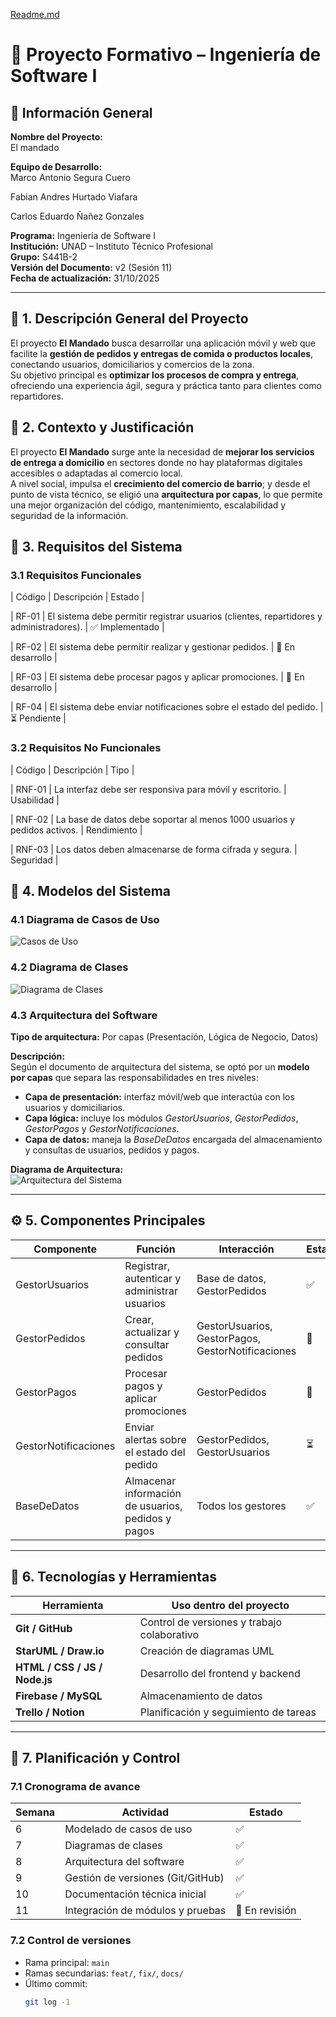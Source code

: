 [Readme.md](https://github.com/user-attachments/files/23221157/Readme.md)
# 🧩 Proyecto Formativo – Ingeniería de Software I

## 📌 Información General
**Nombre del Proyecto:**  
El mandado

**Equipo de Desarrollo:**  
Marco Antonio Segura Cuero

Fabian Andres Hurtado Viafara

Carlos Eduardo Ñañez Gonzales

**Programa:** Ingeniería de Software I  
**Institución:** UNAD – Instituto Técnico Profesional  
**Grupo:** S441B-2  
**Versión del Documento:** v2 (Sesión 11)  
**Fecha de actualización:**  31/10/2025

---

## 🎯 1. Descripción General del Proyecto

El proyecto **El Mandado** busca desarrollar una aplicación móvil y web que facilite la **gestión de pedidos y entregas de comida o productos locales**, conectando usuarios, domiciliarios y comercios de la zona.  
Su objetivo principal es **optimizar los procesos de compra y entrega**, ofreciendo una experiencia ágil, segura y práctica tanto para clientes como repartidores.

## 🧠 2. Contexto y Justificación

El proyecto **El Mandado** surge ante la necesidad de **mejorar los servicios de entrega a domicilio** en sectores donde no hay plataformas digitales accesibles o adaptadas al comercio local.  
A nivel social, impulsa el **crecimiento del comercio de barrio**; y desde el punto de vista técnico, se eligió una **arquitectura por capas**, lo que permite una mejor organización del código, mantenimiento, escalabilidad y seguridad de la información.

## 🧩 3. Requisitos del Sistema

### 3.1 Requisitos Funcionales
| Código | Descripción | Estado |

| RF-01 | El sistema debe permitir registrar usuarios (clientes, repartidores y administradores). | ✅ Implementado |

| RF-02 | El sistema debe permitir realizar y gestionar pedidos. | 🔄 En desarrollo |

| RF-03 | El sistema debe procesar pagos y aplicar promociones. | 🔄 En desarrollo |

| RF-04 | El sistema debe enviar notificaciones sobre el estado del pedido. | ⏳ Pendiente |



### 3.2 Requisitos No Funcionales
| Código | Descripción | Tipo |

| RNF-01 | La interfaz debe ser responsiva para móvil y escritorio. | Usabilidad |

| RNF-02 | La base de datos debe soportar al menos 1000 usuarios y pedidos activos. | Rendimiento |

| RNF-03 | Los datos deben almacenarse de forma cifrada y segura. | Seguridad |


## 🧭 4. Modelos del Sistema

### 4.1 Diagrama de Casos de Uso
![Casos de Uso](./docs/diagramas/casos_de_uso.png)

### 4.2 Diagrama de Clases
![Diagrama de Clases](./docs/diagramas/diagrama_clases.png)

### 4.3 Arquitectura del Software
**Tipo de arquitectura:** Por capas (Presentación, Lógica de Negocio, Datos)

**Descripción:**  
Según el documento de arquitectura del sistema, se optó por un **modelo por capas** que separa las responsabilidades en tres niveles:  
- **Capa de presentación:** interfaz móvil/web que interactúa con los usuarios y domiciliarios.  
- **Capa lógica:** incluye los módulos *GestorUsuarios*, *GestorPedidos*, *GestorPagos* y *GestorNotificaciones*.  
- **Capa de datos:** maneja la *BaseDeDatos* encargada del almacenamiento y consultas de usuarios, pedidos y pagos.

**Diagrama de Arquitectura:**  
![Arquitectura del Sistema](./docs/diagramas/arquitectura.png)

---

## ⚙️ 5. Componentes Principales
| Componente | Función | Interacción | Estado |
|-------------|----------|-------------|--------|
| GestorUsuarios | Registrar, autenticar y administrar usuarios | Base de datos, GestorPedidos | ✅ |
| GestorPedidos | Crear, actualizar y consultar pedidos | GestorUsuarios, GestorPagos, GestorNotificaciones | 🔄 |
| GestorPagos | Procesar pagos y aplicar promociones | GestorPedidos | 🔄 |
| GestorNotificaciones | Enviar alertas sobre el estado del pedido | GestorPedidos, GestorUsuarios | ⏳ |
| BaseDeDatos | Almacenar información de usuarios, pedidos y pagos | Todos los gestores | ✅ |

---

## 🧰 6. Tecnologías y Herramientas
| Herramienta | Uso dentro del proyecto |
|--------------|------------------------|
| **Git / GitHub** | Control de versiones y trabajo colaborativo |
| **StarUML / Draw.io** | Creación de diagramas UML |
| **HTML / CSS / JS / Node.js** | Desarrollo del frontend y backend |
| **Firebase / MySQL** | Almacenamiento de datos |
| **Trello / Notion** | Planificación y seguimiento de tareas |

---

## 📅 7. Planificación y Control
### 7.1 Cronograma de avance
| Semana | Actividad | Estado |
|---------|------------|--------|
| 6 | Modelado de casos de uso | ✅ |
| 7 | Diagramas de clases | ✅ |
| 8 | Arquitectura del software | ✅ |
| 9 | Gestión de versiones (Git/GitHub) | ✅ |
| 10 | Documentación técnica inicial | ✅ |
| 11 | Integración de módulos y pruebas | 🔄 En revisión |

### 7.2 Control de versiones
- Rama principal: `main`  
- Ramas secundarias: `feat/`, `fix/`, `docs/`  
- Último commit:  
  ```bash
  git log -1
  ```
